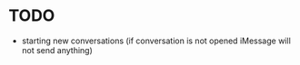 # TODO

- starting new conversations (if conversation is not opened iMessage
  will not send anything)
